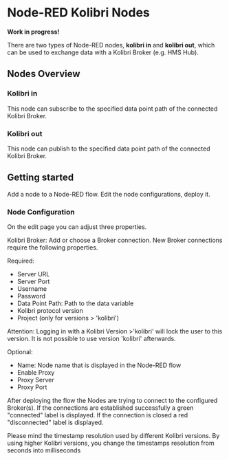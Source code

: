 # Node-RED Kolibri Nodes

**Work in progress!**

There are two types of Node-RED nodes, __kolibri in__ and __kolibri out__, which can be used to exchange data with a Kolibri Broker (e.g. HMS Hub).

## Nodes Overview

### Kolibri in

This node can subscribe to the specified data point path of the connected Kolibri Broker.

### Kolibri out

This node can publish to the specified data point path of the connected Kolibri Broker.

## Getting started

Add a node to a Node-RED flow. Edit the node configurations, deploy it.

### Node Configuration

On the edit page you can adjust three properties.

Kolibri Broker: Add or choose a Broker connection. New Broker connections require the following properties.

Required:

- Server URL
- Server Port
- Username
- Password
- Data Point Path: Path to the data variable
- Kolibri protocol version
- Project (only for versions > 'kolibri')

Attention: Logging in with a Kolibri Version >'kolibri' will lock the user to this version. It is not possible to use version 'kolibri' afterwards.

Optional:

- Name: Node name that is displayed in the Node-RED flow
- Enable Proxy
- Proxy Server
- Proxy Port

After deploying the flow the Nodes are trying to connect to the configured Broker(s). If the connections are established successfully a green "connected" label is displayed. If the connection is closed a red "disconnected" label is displayed.

Please mind the timestamp resolution used by different Kolibri versions. By using higher Kolibri versions, you change the timestamps resolution from seconds into milliseconds